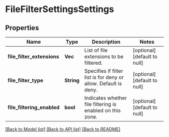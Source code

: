 # FileFilterSettingsSettings

## Properties
Name | Type | Description | Notes
------------ | ------------- | ------------- | -------------
**file_filter_extensions** | **Vec<String>** | List of file extensions to be filtered. | [optional] [default to null]
**file_filter_type** | **String** | Specifies if filter list is for deny or allow. Default is deny. | [optional] [default to null]
**file_filtering_enabled** | **bool** | Indicates whether file filtering is enabled on this zone. | [optional] [default to null]

[[Back to Model list]](../README.md#documentation-for-models) [[Back to API list]](../README.md#documentation-for-api-endpoints) [[Back to README]](../README.md)


